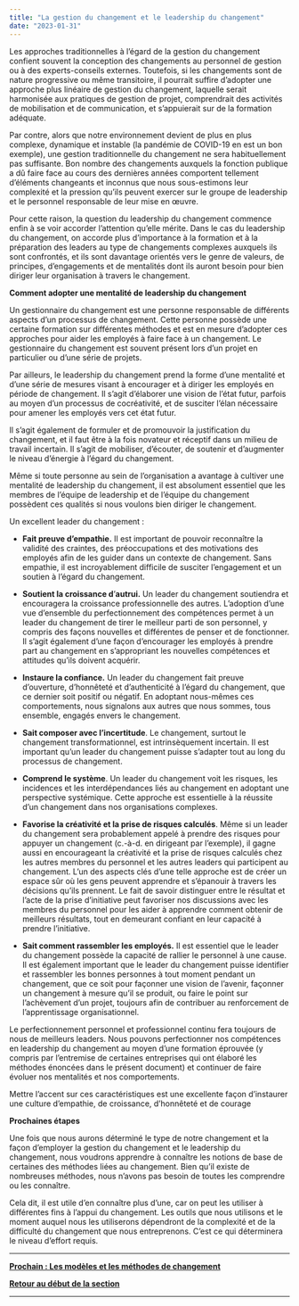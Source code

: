 ```yaml
---
title: "La gestion du changement et le leadership du changement"
date: "2023-01-31"
---
```


Les approches traditionnelles à l’égard de la gestion du changement confient souvent la conception des changements au personnel de gestion ou à des experts-conseils externes. Toutefois, si les changements sont de nature progressive ou même transitoire, il pourrait suffire d’adopter une approche plus linéaire de gestion du changement, laquelle serait harmonisée aux pratiques de gestion de projet, comprendrait des activités de mobilisation et de communication, et s’appuierait sur de la formation adéquate.

Par contre, alors que notre environnement devient de plus en plus complexe, dynamique et instable (la pandémie de COVID-19 en est un bon exemple), une gestion traditionnelle du changement ne sera habituellement pas suffisante. Bon nombre des changements auxquels la fonction publique a dû faire face au cours des dernières années comportent tellement d’éléments changeants et inconnus que nous sous-estimons leur complexité et la pression qu’ils peuvent exercer sur le groupe de leadership et le personnel responsable de leur mise en œuvre.

Pour cette raison, la question du leadership du changement commence enfin à se voir accorder l’attention qu’elle mérite. Dans le cas du leadership du changement, on accorde plus d’importance à la formation et à la préparation des leaders au type de changements complexes auxquels ils sont confrontés, et ils sont davantage orientés vers le genre de valeurs, de principes, d’engagements et de mentalités dont ils auront besoin pour bien diriger leur organisation à travers le changement.

**Comment adopter une mentalité de leadership du changement**

Un gestionnaire du changement est une personne responsable de différents aspects d’un processus de changement. Cette personne possède une certaine formation sur différentes méthodes et est en mesure d’adopter ces approches pour aider les employés à faire face à un changement. Le gestionnaire du changement est souvent présent lors d’un projet en particulier ou d’une série de projets.

Par ailleurs, le leadership du changement prend la forme d’une mentalité et d’une série de mesures visant à encourager et à diriger les employés en période de changement. Il s’agit d’élaborer une vision de l’état futur, parfois au moyen d’un processus de cocréativité, et de susciter l’élan nécessaire pour amener les employés vers cet état futur.

Il s’agit également de formuler et de promouvoir la justification du changement, et il faut être à la fois novateur et réceptif dans un milieu de travail incertain. Il s’agit de mobiliser, d’écouter, de soutenir et d’augmenter le niveau d’énergie à l’égard du changement.

Même si toute personne au sein de l’organisation a avantage à cultiver une mentalité de leadership du changement, il est absolument essentiel que les membres de l’équipe de leadership et de l’équipe du changement possèdent ces qualités si nous voulons bien diriger le changement.

Un excellent leader du changement :

- **Fait preuve d’empathie.** Il est important de pouvoir reconnaître la validité des craintes, des préoccupations et des motivations des employés afin de les guider dans un contexte de changement. Sans empathie, il est incroyablement difficile de susciter l’engagement et un soutien à l’égard du changement.

- **Soutient la croissance d**’**autrui.** Un leader du changement soutiendra et encouragera la croissance professionnelle des autres. L’adoption d’une vue d’ensemble du perfectionnement des compétences permet à un leader du changement de tirer le meilleur parti de son personnel, y compris des façons nouvelles et différentes de penser et de fonctionner. Il s’agit également d’une façon d’encourager les employés à prendre part au changement en s’appropriant les nouvelles compétences et attitudes qu’ils doivent acquérir.

- **Instaure la confiance.** Un leader du changement fait preuve d’ouverture, d’honnêteté et d’authenticité à l’égard du changement, que ce dernier soit positif ou négatif. En adoptant nous-mêmes ces comportements, nous signalons aux autres que nous sommes, tous ensemble, engagés envers le changement.

- **Sait composer avec l’incertitude**. Le changement, surtout le changement transformationnel, est intrinsèquement incertain. Il est important qu’un leader du changement puisse s’adapter tout au long du processus de changement.

- **Comprend le système**. Un leader du changement voit les risques, les incidences et les interdépendances liés au changement en adoptant une perspective systémique. Cette approche est essentielle à la réussite d’un changement dans nos organisations complexes.

- **Favorise la créativité et la prise de risques calculés**. Même si un leader du changement sera probablement appelé à prendre des risques pour appuyer un changement (c.-à-d. en dirigeant par l’exemple), il gagne aussi en encourageant la créativité et la prise de risques calculés chez les autres membres du personnel et les autres leaders qui participent au changement. L’un des aspects clés d’une telle approche est de créer un espace sûr où les gens peuvent apprendre et s’épanouir à travers les décisions qu’ils prennent. Le fait de savoir distinguer entre le résultat et l’acte de la prise d’initiative peut favoriser nos discussions avec les membres du personnel pour les aider à apprendre comment obtenir de meilleurs résultats, tout en demeurant confiant en leur capacité à prendre l’initiative.

- **Sait comment rassembler les employés.** Il est essentiel que le leader du changement possède la capacité de rallier le personnel à une cause. Il est également important que le leader du changement puisse identifier et rassembler les bonnes personnes à tout moment pendant un changement, que ce soit pour façonner une vision de l’avenir, façonner un changement à mesure qu’il se produit, ou faire le point sur l’achèvement d’un projet, toujours afin de contribuer au renforcement de l’apprentissage organisationnel.

Le perfectionnement personnel et professionnel continu fera toujours de nous de meilleurs leaders. Nous pouvons perfectionner nos compétences en leadership du changement au moyen d’une formation éprouvée (y compris par l’entremise de certaines entreprises qui ont élaboré les méthodes énoncées dans le présent document) et continuer de faire évoluer nos mentalités et nos comportements.

Mettre l’accent sur ces caractéristiques est une excellente façon d’instaurer une culture d’empathie, de croissance, d’honnêteté et de courage

**Prochaines étapes**

Une fois que nous aurons déterminé le type de notre changement et la façon d’employer la gestion du changement et le leadership du changement, nous voudrons apprendre à connaître les notions de base de certaines des méthodes liées au changement. Bien qu’il existe de nombreuses méthodes, nous n’avons pas besoin de toutes les comprendre ou les connaître.

Cela dit, il est utile d’en connaître plus d’une, car on peut les utiliser à différentes fins à l’appui du changement. Les outils que nous utilisons et le moment auquel nous les utiliserons dépendront de la complexité et de la difficulté du changement que nous entreprenons. C’est ce qui déterminera le niveau d’effort requis.

* * *

[**Prochain : Les modèles et les méthodes de changement**](https://articles.alpha.canada.ca/framework-for-leading-change/fr/les-modeles-et-les-methodes-de-changement/)

[**Retour au début de la section**](https://articles.alpha.canada.ca/framework-for-leading-change/fr/naviguer-dans-le-monde-du-changement/)

* * *
